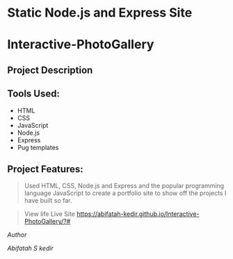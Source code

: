 # Static Node.js and Express Site

# Interactive-PhotoGallery

## Project Description

## Tools Used:

* HTML
* CSS 
* JavaScript
* Node.js
* Express
* Pug templates

## Project Features:
> Used HTML, CSS, Node.js and Express and the popular programming language JavaScript to create a portfolio site to show off the projects I have built so far.

> View life Live Site https://abifatah-kedir.github.io/Interactive-PhotoGallery/?#

*Author*

*Abifatah S kedir*
